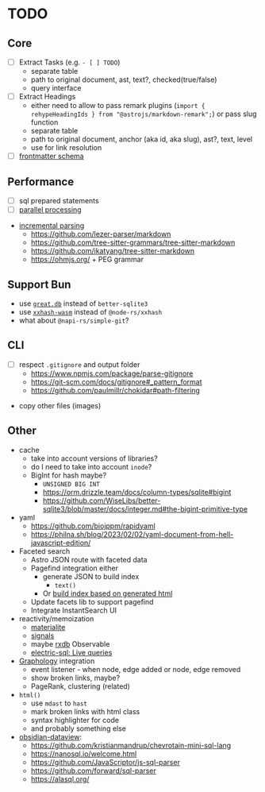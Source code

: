 # TODO

## Core
- [ ] Extract Tasks (e.g. `- [ ] TODO`)
  - separate table
  - path to original document, ast, text?, checked(true/false)
  - query interface
- [ ] Extract Headings
  - either need to allow to pass remark plugins (`import { rehypeHeadingIds } from "@astrojs/markdown-remark";`) or pass slug function
  - separate table
  - path to original document, anchor (aka id, aka slug), ast?, text, level
  - use for link resolution
- [ ] [frontmatter schema](/notes/schema.md)

## Performance

- [ ] sql prepared statements
- [ ] [parallel processing](./parallel.md)
- [incremental parsing](https://parsing.stereobooster.com/other/incremental-parsers/)
  - https://github.com/lezer-parser/markdown
  - https://github.com/tree-sitter-grammars/tree-sitter-markdown
  - https://github.com/ikatyang/tree-sitter-markdown
  - https://ohmjs.org/ + PEG grammar

## Support Bun

- use [`great.db`](https://www.npmjs.com/package/great.db) instead of `better-sqlite3`
- use [`xxhash-wasm`](https://github.com/jungomi/xxhash-wasm) instead of `@node-rs/xxhash`
- what about `@napi-rs/simple-git`?

## CLI

- [ ] respect `.gitignore` and output folder
  - https://www.npmjs.com/package/parse-gitignore
  - https://git-scm.com/docs/gitignore#_pattern_format
  - https://github.com/paulmillr/chokidar#path-filtering
- copy other files (images)

## Other

- cache
  - take into account versions of libraries?
  - do I need to take into account `inode`?
  - BigInt for hash maybe?
    - `UNSIGNED BIG INT`
    - https://orm.drizzle.team/docs/column-types/sqlite#bigint
    - https://github.com/WiseLibs/better-sqlite3/blob/master/docs/integer.md#the-bigint-primitive-type
- yaml
  - https://github.com/biojppm/rapidyaml
  - https://philna.sh/blog/2023/02/02/yaml-document-from-hell-javascript-edition/
- Faceted search
  - Astro JSON route with faceted data
  - Pagefind integration either
    - generate JSON to build index
      - `text()`
    - Or [build index based on generated html](https://github.com/withastro/starlight/blob/d2822a1127c622e086ad8877a07adad70d8c3aab/packages/starlight/index.ts#L61-L72)
  - Update facets lib to support pagefind
  - Integrate InstantSearch UI
- reactivity/memoization
  - [materialite](https://github.com/vlcn-io/materialite)
  - [signals](https://preactjs.com/guide/v10/signals/)
  - maybe [rxdb](https://rxdb.info) Observable
  - [electric-sql: Live queries](https://electric-sql.com/docs/usage/data-access/queries#live-queries)
- [Graphology](https://graphology.github.io/) integration
  - event listener - when node, edge added or node, edge removed
  - show broken links, maybe?
  - PageRank, clustering (related)
- `html()`
  - use `mdast` to `hast`
  - mark broken links with html class
  - syntax highlighter for code
  - and probably something else
- [obsidian-dataview](https://github.com/blacksmithgu/obsidian-dataview):
  - https://github.com/kristianmandrup/chevrotain-mini-sql-lang
  - https://nanosql.io/welcome.html
  - https://github.com/JavaScriptor/js-sql-parser
  - https://github.com/forward/sql-parser
  - https://alasql.org/
